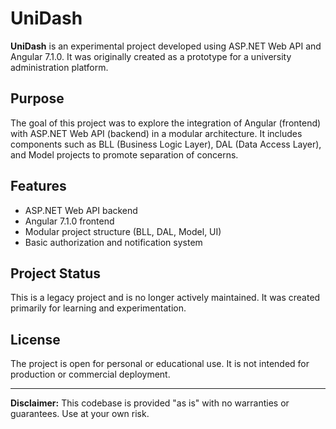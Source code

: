 # UniDash

**UniDash** is an experimental project developed using ASP.NET Web API and Angular 7.1.0. It was originally created as a prototype for a university administration platform.

## Purpose

The goal of this project was to explore the integration of Angular (frontend) with ASP.NET Web API (backend) in a modular architecture. It includes components such as BLL (Business Logic Layer), DAL (Data Access Layer), and Model projects to promote separation of concerns.

## Features

- ASP.NET Web API backend
- Angular 7.1.0 frontend
- Modular project structure (BLL, DAL, Model, UI)
- Basic authorization and notification system

## Project Status

This is a legacy project and is no longer actively maintained. It was created primarily for learning and experimentation.

## License

The project is open for personal or educational use. It is not intended for production or commercial deployment.

---

**Disclaimer:** This codebase is provided "as is" with no warranties or guarantees. Use at your own risk.
